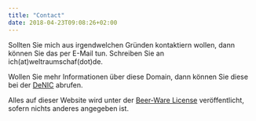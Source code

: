 ```yaml
---
title: "Contact"
date: 2018-04-23T09:08:26+02:00
---
```


Sollten Sie mich aus irgendwelchen Gründen kontaktiern wollen, dann können Sie das per E-Mail tun. Schreiben Sie an ich(at)weltraumschaf(dot)de.

Wollen Sie mehr Informationen über diese Domain, dann können Sie diese bei der [DeNIC][denic] abrufen.

Alles auf dieser Website wird unter der [Beer-Ware License][license] veröffentlicht, sofern nichts anderes angegeben ist.

[denic]:    http://www.denic.de/
[license]:  http://www.weltraumschaf.de/the-beer-ware-license.txt
